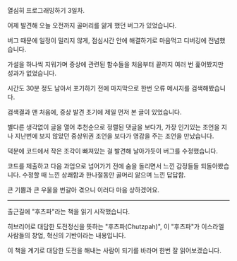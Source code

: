 열심히 프로그래밍하기 3일차.

어제 발견해 오늘 오전까지 골머리를 앓게 했던 버그가 있었습니다.

버그 때문에 일정이 밀리지 않게, 점심시간 안에 해결하기로 마음먹고 디버깅에 전념했습니다.

가설을 하나씩 지워가며 증상에 관련된 함수들을 처음부터 끝까지 여러 번 훑어봤지만 성과가 없었습니다.

시간도 30분 정도 남아서 포기하기 전에 마지막으로 한번 오류 메시지를 검색해봤습니다.

검색결과 맨 처음에, 증상 발견 초기에 제일 먼저 본 글이 있었습니다.

별다른 생각없이 글을 열어 추천순으로 정렬된 댓글을 보다가,
가장 인기있는 조언을 지나 지난번에 보지 않았던 중상위권 조언을 보다가 영감을 주는 조언을 만났습니다.

덕분에 코드에서 작은 조각이 빠져있는 걸 발견해 날아가듯이 버그를 수정했습니다.

코드를 제출하고 다음 과업으로 넘어가기 전에 숨을 돌리면서 느낀 감정들들 되돌아봤습니다.
수정할 때 느낀 상쾌함과 한나절동안 골머리 앓으며 느낀 답답함.

큰 기쁨과 큰 우울을 번갈아 겪으니 이러다 마음 상하겠어요.

---

출근길에 "후츠파"라는 책을 읽기 시작했습니다.

히브리어로 대담한 도전정신을 뜻하는 "후츠파(Chutzpah)",
이 "후츠파"가 이스라엘 사람들의 창업, 혁신의 기반이라는 내용입니다.

이 책을 계기로 대담한 도전을 해내는 사람이 되기를 바라며 한번 잘 읽어보겠습니다.

